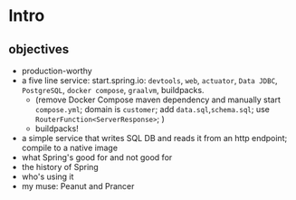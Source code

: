 # Intro 

## objectives
* production-worthy 
* a five line service: start.spring.io:  `devtools`, `web`, `actuator`, `Data JDBC`, `PostgreSQL`,  `docker compose`, `graalvm`, buildpacks. 
	* (remove Docker Compose maven dependency and manually start `compose.yml`; domain is `customer`; add `data.sql`,`schema.sql`; use `RouterFunction<ServerResponse>`; )
	* buildpacks! 
* a simple service that writes SQL DB and reads it from an http endpoint; compile to a native image
* what Spring's good for and not good for
* the history of Spring 
* who's using it 
* my muse: Peanut and Prancer